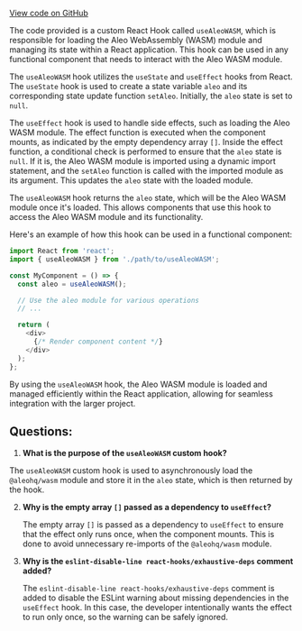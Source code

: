 [View code on GitHub](https://github.com/AleoHQ/aleo/website/src/aleo-wasm-hook.js)

The code provided is a custom React Hook called `useAleoWASM`, which is responsible for loading the Aleo WebAssembly (WASM) module and managing its state within a React application. This hook can be used in any functional component that needs to interact with the Aleo WASM module.

The `useAleoWASM` hook utilizes the `useState` and `useEffect` hooks from React. The `useState` hook is used to create a state variable `aleo` and its corresponding state update function `setAleo`. Initially, the `aleo` state is set to `null`.

The `useEffect` hook is used to handle side effects, such as loading the Aleo WASM module. The effect function is executed when the component mounts, as indicated by the empty dependency array `[]`. Inside the effect function, a conditional check is performed to ensure that the `aleo` state is `null`. If it is, the Aleo WASM module is imported using a dynamic import statement, and the `setAleo` function is called with the imported module as its argument. This updates the `aleo` state with the loaded module.

The `useAleoWASM` hook returns the `aleo` state, which will be the Aleo WASM module once it's loaded. This allows components that use this hook to access the Aleo WASM module and its functionality.

Here's an example of how this hook can be used in a functional component:

```javascript
import React from 'react';
import { useAleoWASM } from './path/to/useAleoWASM';

const MyComponent = () => {
  const aleo = useAleoWASM();

  // Use the aleo module for various operations
  // ...

  return (
    <div>
      {/* Render component content */}
    </div>
  );
};
```

By using the `useAleoWASM` hook, the Aleo WASM module is loaded and managed efficiently within the React application, allowing for seamless integration with the larger project.
## Questions: 
 1. **What is the purpose of the `useAleoWASM` custom hook?**

   The `useAleoWASM` custom hook is used to asynchronously load the `@aleohq/wasm` module and store it in the `aleo` state, which is then returned by the hook.

2. **Why is the empty array `[]` passed as a dependency to `useEffect`?**

   The empty array `[]` is passed as a dependency to `useEffect` to ensure that the effect only runs once, when the component mounts. This is done to avoid unnecessary re-imports of the `@aleohq/wasm` module.

3. **Why is the `eslint-disable-line react-hooks/exhaustive-deps` comment added?**

   The `eslint-disable-line react-hooks/exhaustive-deps` comment is added to disable the ESLint warning about missing dependencies in the `useEffect` hook. In this case, the developer intentionally wants the effect to run only once, so the warning can be safely ignored.